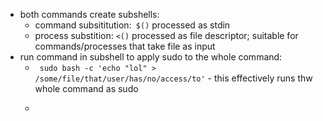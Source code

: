 - both commands create subshells:
	- command subsititution:`` $()`` processed as stdin
	- process substition: ``<()`` processed as file descriptor; suitable for commands/processes that take file as input
- run command in subshell to apply sudo to the whole command:
	- `` sudo bash -c 'echo "lol" > /some/file/that/user/has/no/access/to'`` - this effectively runs thw whole command as sudo
	- ````